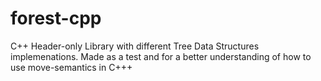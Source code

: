 # forest-cpp
C++ Header-only Library with different Tree Data Structures implemenations. Made as a test and for a better understanding of how to use move-semantics in C+++
